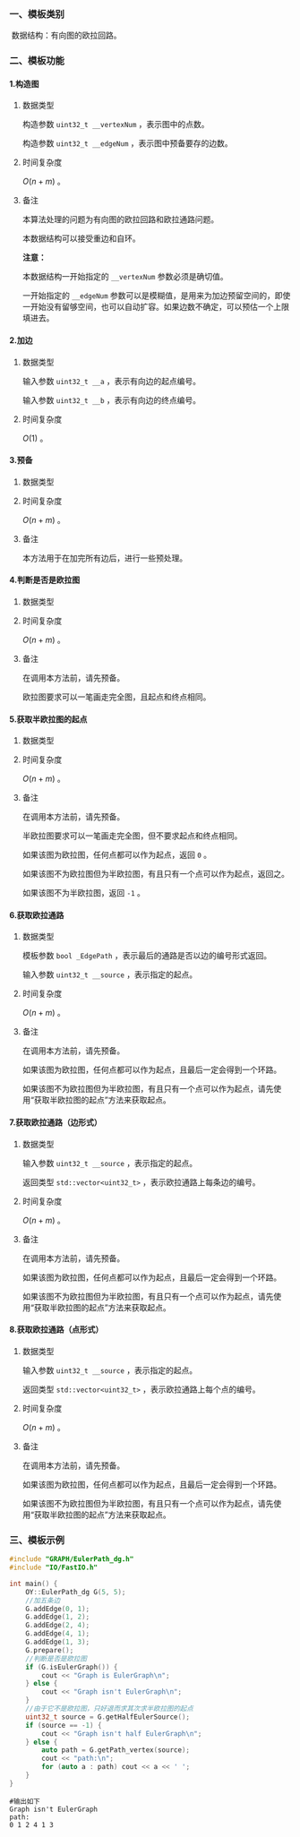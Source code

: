 ### 一、模板类别

​	数据结构：有向图的欧拉回路。

### 二、模板功能

#### 1.构造图

1. 数据类型

   构造参数 `uint32_t __vertexNum`​ ，表示图中的点数。

   构造参数 `uint32_t __edgeNum` ，表示图中预备要存的边数。

2. 时间复杂度

   $O(n+m)$ 。

3. 备注

   本算法处理的问题为有向图的欧拉回路和欧拉通路问题。

   本数据结构可以接受重边和自环。
   
   **注意：**

   本数据结构一开始指定的 `__vertexNum` 参数必须是确切值。
   
   一开始指定的 `__edgeNum` 参数可以是模糊值，是用来为加边预留空间的，即使一开始没有留够空间，也可以自动扩容。如果边数不确定，可以预估一个上限填进去。

#### 2.加边

1. 数据类型

   输入参数 `uint32_t __a`​ ，表示有向边的起点编号。

   输入参数 `uint32_t __b` ，表示有向边的终点编号。

2. 时间复杂度

   $O(1)$ 。


#### 3.预备

1. 数据类型

2. 时间复杂度

   $O(n+m)$ 。

3. 备注

   本方法用于在加完所有边后，进行一些预处理。

#### 4.判断是否是欧拉图

1. 数据类型

2. 时间复杂度

   $O(n+m)$ 。

3. 备注

   在调用本方法前，请先预备。

   欧拉图要求可以一笔画走完全图，且起点和终点相同。

#### 5.获取半欧拉图的起点

1. 数据类型

2. 时间复杂度

   $O(n+m)$ 。

3. 备注

   在调用本方法前，请先预备。

   半欧拉图要求可以一笔画走完全图，但不要求起点和终点相同。

   如果该图为欧拉图，任何点都可以作为起点，返回 `0` 。

   如果该图不为欧拉图但为半欧拉图，有且只有一个点可以作为起点，返回之。

   如果该图不为半欧拉图，返回 `-1` 。

#### 6.获取欧拉通路

1. 数据类型

   模板参数 `bool _EdgePath` ，表示最后的通路是否以边的编号形式返回。

   输入参数 `uint32_t __source` ，表示指定的起点。

2. 时间复杂度

   $O(n+m)$ 。

3. 备注

   在调用本方法前，请先预备。

   如果该图为欧拉图，任何点都可以作为起点，且最后一定会得到一个环路。

   如果该图不为欧拉图但为半欧拉图，有且只有一个点可以作为起点，请先使用“获取半欧拉图的起点”方法来获取起点。

#### 7.获取欧拉通路（边形式）

1. 数据类型

   输入参数 `uint32_t __source` ，表示指定的起点。

   返回类型 `std::vector<uint32_t>` ，表示欧拉通路上每条边的编号。

2. 时间复杂度

   $O(n+m)$ 。

3. 备注

   在调用本方法前，请先预备。

   如果该图为欧拉图，任何点都可以作为起点，且最后一定会得到一个环路。

   如果该图不为欧拉图但为半欧拉图，有且只有一个点可以作为起点，请先使用“获取半欧拉图的起点”方法来获取起点。

#### 8.获取欧拉通路（点形式）

1. 数据类型

   输入参数 `uint32_t __source` ，表示指定的起点。

   返回类型 `std::vector<uint32_t>` ，表示欧拉通路上每个点的编号。

2. 时间复杂度

   $O(n+m)$ 。

3. 备注

   在调用本方法前，请先预备。

   如果该图为欧拉图，任何点都可以作为起点，且最后一定会得到一个环路。

   如果该图不为欧拉图但为半欧拉图，有且只有一个点可以作为起点，请先使用“获取半欧拉图的起点”方法来获取起点。

### 三、模板示例

```c++
#include "GRAPH/EulerPath_dg.h"
#include "IO/FastIO.h"

int main() {
    OY::EulerPath_dg G(5, 5);
    //加五条边
    G.addEdge(0, 1);
    G.addEdge(1, 2);
    G.addEdge(2, 4);
    G.addEdge(4, 1);
    G.addEdge(1, 3);
    G.prepare();
    //判断是否是欧拉图
    if (G.isEulerGraph()) {
        cout << "Graph is EulerGraph\n";
    } else {
        cout << "Graph isn't EulerGraph\n";
    }
    //由于它不是欧拉图，只好退而求其次求半欧拉图的起点
    uint32_t source = G.getHalfEulerSource();
    if (source == -1) {
        cout << "Graph isn't half EulerGraph\n";
    } else {
        auto path = G.getPath_vertex(source);
        cout << "path:\n";
        for (auto a : path) cout << a << ' ';
    }
}
```

```
#输出如下
Graph isn't EulerGraph
path:
0 1 2 4 1 3 
```

